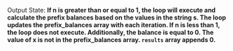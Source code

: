 Output State: **If n is greater than or equal to 1, the loop will execute and calculate the prefix balances based on the values in the string s. The loop updates the prefix_balances array with each iteration. If n is less than 1, the loop does not execute. Additionally, the balance is equal to 0. The value of x is not in the prefix_balances array. `results` array appends 0.**